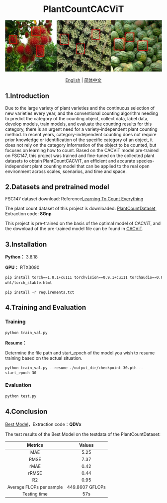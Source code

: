 <p align="center">
    <h1 align="center">PlantCountCACViT</h1>
</p>

![image text](https://github.com/ZhigangHe-hust/PlantCountCACViT/blob/main/Figs/fig1.png)

<div align="center">
  <a href="./README.md">English</a> | 
  <a href="./README_CN.md">简体中文</a>
</div>


## 1.Introduction

Due to the large variety of plant varieties and the continuous selection of new varieties every year, and the conventional counting algorithm needing to predict the category of the counting object, collect data, label data, develop models, train models, and evaluate the counting results for this category, there is an urgent need for a variety-independent plant counting method. In recent years, category-independent counting does not require prior knowledge or identification of the specific category of an object, it does not rely on the category information of the object to be counted, but focuses on learning how to count. Based on the CACViT model pre-trained on FSC147, this project was trained and fine-tuned on the collected plant datasets to obtain PlantCountCACViT, an efficient and accurate species-independent plant counting model that can be applied to the real open environment across scales, scenarios, and time and space.

## 2.Datasets and pretrained model

FSC147 dataset download: Reference<a href="https://github.com/cvlab-stonybrook/LearningToCountEverything/tree/master" title="Learning To Count Everything">Learning To Count Everything</a>

The plant count dataset of this project is downloaded: <a href="https://pan.quark.cn/s/76cec041ff98" title="PlantCountDataset">PlantCountDataset,</a> Extraction code: **8Gnp**

This project is pre-trained on the basis of the optimal model of CACViT, and the download of the pre-trained model file can be found in <a href="https://github.com/Xu3XiWang/CACViT-AAAI24" title="CACViT">CACViT</a>.

## 3.Installation

**Python：** 3.8.18

**GPU：** RTX3090

```bash
pip install torch==1.8.1+cu111 torchvision==0.9.1+cu111 torchaudio==0.8.1 -f https://download.pytorch.org/
whl/torch_stable.html
```

```
pip install -r requirements.txt
```

## 4.Training and Evaluation

### Training

```bash
python train_val.py
```

**Resume：**

Determine the file path and start_epoch of the model you wish to resume training based on the actual situation.

```
python train_val.py --resume ./output_dir/checkpoint-30.pth --start_epoch 30
```

### Evaluation

```bash
python test.py
```

## 4.Conclusion

<a href="https://pan.quark.cn/s/aaa63b751b19" title="Best Model">Best Model</a>，Extraction code：**QDVx**

The test results of the Best Model on the testdata of the PlantCountDataset:
<div align="center">

<table>
  <thead>
    <tr>
      <th align="center">Metrics</th>
      <th align="center">Values</th>
    </tr>
  </thead>
  <tbody>
    <tr>
      <td align="center">MAE</td>
      <td align="center">5.25</td>
    </tr>
    <tr>
      <td align="center">RMSE</td>
      <td align="center">7.37</td>
    </tr>
    <tr>
      <td align="center">rMAE</td>
      <td align="center">0.42</td>
    </tr>
    <tr>
      <td align="center">rRMSE</td>
      <td align="center">0.44</td>
    </tr>
    <tr>
      <td align="center">R2</td>
      <td align="center">0.95</td>
    </tr>
    <tr>
      <td align="center">Average FLOPs per sample</td>
      <td align="center">449.8607 GFLOPs</td>
    </tr>
    <tr>
      <td align="center">Testing time</td>
      <td align="center">57s</td>
    </tr>
  </tbody>
</table>

</div>
